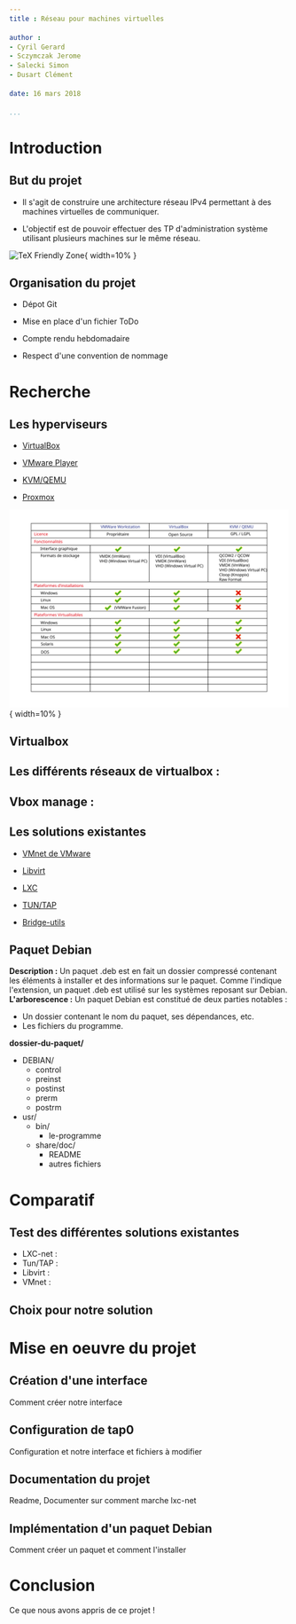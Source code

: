 ```yaml
---
title : Réseau pour machines virtuelles

author :
- Cyril Gerard
- Sczymczak Jerome
- Salecki Simon
- Dusart Clément

date: 16 mars 2018

...
```


# Introduction

## But du projet

- Il s'agit de construire une architecture réseau IPv4 permettant à des machines virtuelles de communiquer.

- L'objectif est de pouvoir effectuer des TP d'administration système utilisant plusieurs machines sur le même réseau.

![TeX Friendly Zone](img/schéma-reseau-projet.svg){ width=10% }

## Organisation du projet

- Dépot Git

- Mise en place d'un fichier ToDo

- Compte rendu hebdomadaire

- Respect d'une convention de nommage

# Recherche

## Les hyperviseurs

- [VirtualBox](https://www.virtualbox.org/)

- [VMware Player](https://www.vmware.com/products/workstation-player.html)

- [KVM/QEMU](https://www.linux-kvm.org/page/Main_Page)

- [Proxmox](https://www.proxmox.com/en/)

![TeX Friendly Zone](img/comparatif-virtualiseur.svg){ width=10% }

## Virtualbox
Les différents réseaux de virtualbox :
- 

Vbox manage :
- 


## Les solutions existantes

- [VMnet de VMware](http://g.urroz.online.fr/doc/ch03s02.html)

- [Libvirt](https://libvirt.org/)

- [LXC](https://wiki.debian.org/fr/LXC/SimpleBridge)

- [TUN/TAP](https://www.inetdoc.net/guides/vm/vm.network.tun-tap.html)

- [Bridge-utils](https://wiki.debian.org/fr/BridgeNetworkConnections)

## Paquet Debian
**Description :**
Un paquet .deb est en fait un dossier compressé contenant les éléments à installer et des informations sur le paquet. 
Comme l'indique l'extension, un paquet .deb est utilisé sur les systèmes reposant sur Debian.
**L'arborescence :**
Un paquet Debian est constitué de deux parties notables : 
- Un dossier contenant le nom du paquet, ses dépendances, etc.
- Les fichiers du programme.

**dossier-du-paquet/**
 - DEBIAN/
    - control
    - preinst
    - postinst
    - prerm
    - postrm
 - usr/
    - bin/
        - le-programme
    - share/doc/
        - README
        - autres fichiers

# Comparatif

## Test des différentes solutions existantes

- LXC-net :
- Tun/TAP :
- Libvirt :
- VMnet :

## Choix pour notre solution


# Mise en oeuvre du projet

## Création d'une interface
Comment créer notre interface

## Configuration de tap0
Configuration et notre interface et fichiers à modifier

## Documentation du projet
Readme, Documenter sur comment marche lxc-net

## Implémentation d'un paquet Debian
Comment créer un paquet et comment l'installer

# Conclusion
Ce que nous avons appris de ce projet !